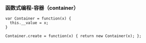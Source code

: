 ### 函数式编程-容器（container）

```
var Container = function(x) {
  this.__value = x;
}

Container.create = function(x) { return new Container(x); };
```